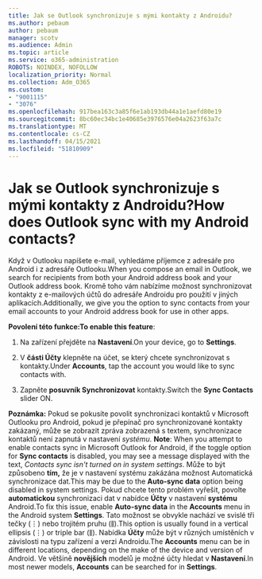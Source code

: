 ```yaml
---
title: Jak se Outlook synchronizuje s mými kontakty z Androidu?
ms.author: pebaum
author: pebaum
manager: scotv
ms.audience: Admin
ms.topic: article
ms.service: o365-administration
ROBOTS: NOINDEX, NOFOLLOW
localization_priority: Normal
ms.collection: Adm_O365
ms.custom:
- "9001115"
- "3076"
ms.openlocfilehash: 917bea163c3a85f6e1ab193db44a1e1aefd80e19
ms.sourcegitcommit: 8bc60ec34bc1e40685e3976576e04a2623f63a7c
ms.translationtype: MT
ms.contentlocale: cs-CZ
ms.lasthandoff: 04/15/2021
ms.locfileid: "51810909"
---
```

# <a name="how-does-outlook-sync-with-my-android-contacts"></a><span data-ttu-id="42a2f-102">Jak se Outlook synchronizuje s mými kontakty z Androidu?</span><span class="sxs-lookup"><span data-stu-id="42a2f-102">How does Outlook sync with my Android contacts?</span></span>

<span data-ttu-id="42a2f-103">Když v Outlooku napíšete e-mail, vyhledáme příjemce z adresáře pro Android i z adresáře Outlooku.</span><span class="sxs-lookup"><span data-stu-id="42a2f-103">When you compose an email in Outlook, we search for recipients from both your Android address book and your Outlook address book.</span></span> <span data-ttu-id="42a2f-104">Kromě toho vám nabízíme možnost synchronizovat kontakty z e-mailových účtů do adresáře Androidu pro použití v jiných aplikacích.</span><span class="sxs-lookup"><span data-stu-id="42a2f-104">Additionally, we give you the option to sync contacts from your email accounts to your Android address book for use in other apps.</span></span> 
 
<span data-ttu-id="42a2f-105">**Povolení této funkce:**</span><span class="sxs-lookup"><span data-stu-id="42a2f-105">**To enable this feature**:</span></span>
 
1. <span data-ttu-id="42a2f-106">Na zařízení přejděte na **Nastavení**.</span><span class="sxs-lookup"><span data-stu-id="42a2f-106">On your device, go to **Settings**.</span></span>

2. <span data-ttu-id="42a2f-107">V **části Účty** klepněte na účet, se který chcete synchronizovat s kontakty.</span><span class="sxs-lookup"><span data-stu-id="42a2f-107">Under **Accounts**, tap the account you would like to sync contacts with.</span></span>

3. <span data-ttu-id="42a2f-108">Zapněte **posuvník Synchronizovat** kontakty.</span><span class="sxs-lookup"><span data-stu-id="42a2f-108">Switch the **Sync Contacts** slider ON.</span></span>
 
<span data-ttu-id="42a2f-109">**Poznámka:** Pokud se pokusíte povolit synchronizaci kontaktů v Microsoft Outlooku pro Android, pokud je přepínač pro synchronizované kontakty zakázaný, může se zobrazit zpráva zobrazená s textem, synchronizace kontaktů není zapnutá v nastavení *systému*. </span><span class="sxs-lookup"><span data-stu-id="42a2f-109">**Note**: When you attempt to enable contacts sync in Microsoft Outlook for Android, if the toggle option for **Sync contacts** is disabled, you may see a message displayed with the text, *Contacts sync isn't turned on in system settings*.</span></span> <span data-ttu-id="42a2f-110">Může to být způsobeno **tím,** že je v nastavení systému zakázána možnost Automatická synchronizace dat.</span><span class="sxs-lookup"><span data-stu-id="42a2f-110">This may be due to the **Auto-sync data** option being disabled in system settings.</span></span> <span data-ttu-id="42a2f-111">Pokud chcete tento problém vyřešit, povolte  **automatickou** synchronizaci dat v nabídce  **Účty** v nastavení  **systému** Android.</span><span class="sxs-lookup"><span data-stu-id="42a2f-111">To fix this issue, enable  **Auto-sync data** in the  **Accounts** menu in the Android system  **Settings**.</span></span> <span data-ttu-id="42a2f-112">Tato možnost se obvykle nachází ve svislé tři tečky (⋮) nebo trojitém pruhu (⫼).</span><span class="sxs-lookup"><span data-stu-id="42a2f-112">This option is usually found in a vertical ellipsis (⋮) or triple bar (⫼).</span></span> <span data-ttu-id="42a2f-113">Nabídka  **Účty** může být v různých umístěních v závislosti na typu zařízení a verzi Androidu.</span><span class="sxs-lookup"><span data-stu-id="42a2f-113">The  **Accounts** menu can be in different locations, depending on the make of the device and version of Android.</span></span> <span data-ttu-id="42a2f-114">Ve většině **novějších** modelů je možné účty hledat v **Nastavení**.</span><span class="sxs-lookup"><span data-stu-id="42a2f-114">In most newer models, **Accounts** can be searched for in **Settings**.</span></span>